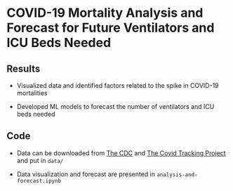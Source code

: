 # COVID-19 Mortality Analysis and Forecast for Future Ventilators and ICU Beds Needed

## Results

- Visualized data and identified factors related to the spike in COVID-19 mortalities

- Developed ML models to forecast the number of ventilators and ICU beds needed

## Code

- Data can be downloaded from [The CDC](https://data.cdc.gov/Vaccinations/COVID-19-Vaccinations-in-the-United-States-Jurisdi/unsk-b7fc) and [The Covid Tracking Project](https://covidtracking.com/data/download) and put in `data/`

- Data visualization and forecast are presented in  `analysis-and-forecast.ipynb`
